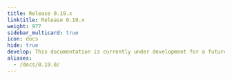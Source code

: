 ```yaml
---
title: Release 0.19.x
linktitle: Release 0.19.x
weight: 977
sidebar_multicard: true
icon: docs
hide: true
develop: This documentation is currently under development for a future Keptn release.
aliases:
  - /docs/0.19.0/
---
```

